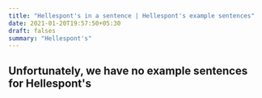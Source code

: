```yaml
---
title: "Hellespont's in a sentence | Hellespont's example sentences"
date: 2021-01-20T19:57:50+05:30
draft: falses
summary: "Hellespont's"
---
```

## Unfortunately, we have no example sentences for Hellespont's                 
